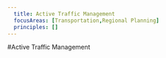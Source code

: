 ```yaml
---
  title: Active Traffic Management
  focusAreas: [Transportation,Regional Planning]
  principles: []
---
```

#Active Traffic Management